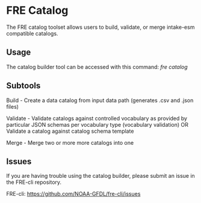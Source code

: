 FRE Catalog
===========

The FRE catalog toolset allows users to build, validate, or merge intake-esm compatible catalogs.

Usage
-----

The catalog builder tool can be accessed with this command: *fre catalog <subtool>*

Subtools
--------
Build - Create a data catalog from input data path (generates .csv and .json files)

Validate - Validate catalogs against controlled vocabulary as provided by particular JSON schemas per vocabulary type (vocabulary validation) OR Validate a catalog against catalog schema template

Merge -  Merge two or more more catalogs into one


Issues
------

If you are having trouble using the catalog builder, please submit an issue in the FRE-cli repository.

FRE-cli: https://github.com/NOAA-GFDL/fre-cli/issues
